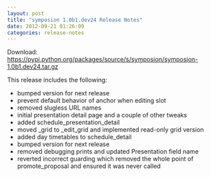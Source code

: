 ```yaml
---
layout: post
title: "symposion 1.0b1.dev24 Release Notes"
date: 2012-09-21 01:26:09
categories: release-notes
---
```


Download: <https://pypi.python.org/packages/source/s/symposion/symposion-1.0b1.dev24.tar.gz>

This release includes the following:

* bumped version for next release
* prevent default behavior of anchor when editing slot
* removed slugless URL names
* initial presentation detail page and a couple of other tweaks
* added schedule_presentation_detail
* moved _grid to _edit_grid and implemented read-only grid version
* added day timetables to schedule_detail
* bumped version for next release
* removed debugging prints and updated Presentation field name
* reverted incorrect guarding which removed the whole point of promote_proposal and ensured it was never called
